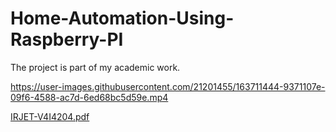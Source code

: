 # Home-Automation-Using-Raspberry-PI
The project is part of my academic work.






https://user-images.githubusercontent.com/21201455/163711444-9371107e-09f6-4588-ac7d-6ed68bc5d59e.mp4

[IRJET-V4I4204.pdf](https://github.com/jaykantrprj/IoT-base-Smart-Home-Automation-Using-Raspberry-PI/files/8501432/IRJET-V4I4204.pdf)
